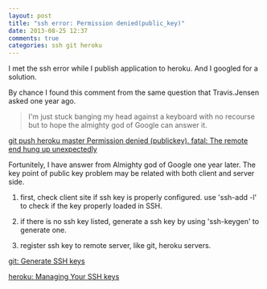 ```yaml
---
layout: post
title: "ssh error: Permission denied(public_key)"
date: 2013-08-25 12:37
comments: true
categories: ssh git heroku
---
```


I met the ssh error while I publish application to heroku. And I googled for a solution.

By chance I found this comment from the same question that Travis.Jensen asked one year ago.
>I'm just stuck banging my head against a keyboard with no recourse but to hope the almighty god of Google can answer it.

[git push heroku master Permission denied (publickey). fatal: The remote end hung up unexpectedly](http://stackoverflow.com/questions/12206779/git-push-heroku-master-permission-denied-publickey-fatal-the-remote-end-hung)

Fortunitely, I have answer from Almighty god of Google one year later.
The key point of public key problem may be related with both client and server side.

1. first, check client site if ssh key is properly configured. use 'ssh-add -l' to check if the key properly loaded in SSH.

2. if there is no ssh key listed, generate a ssh key by using 'ssh-keygen' to generate one.

3. register ssh key to remote server, like git, heroku servers.

[git: Generate SSH keys](https://help.github.com/articles/generating-ssh-keys)

[heroku: Managing Your SSH keys](https://devcenter.heroku.com/articles/keys)


